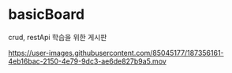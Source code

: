 # basicBoard
crud, restApi 학습을 위한 게시판

https://user-images.githubusercontent.com/85045177/187356161-4eb16bac-2150-4e79-9dc3-ae6de827b9a5.mov








